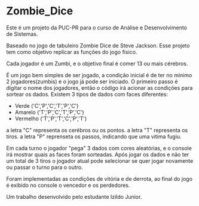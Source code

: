 # Zombie_Dice

Este é um projeto da PUC-PR para o curso de Análise e Desenvolvimento de Sistemas.

Baseado no jogo de tabuleiro Zombie Dice de Steve Jackson. Esse projeto tem como objetivo replicar as funções do jogo fisico.

Cada jogador é um Zumbi, e o objetivo final é comer 13 ou mais cérebros.

É um jogo bem simples de ser jogado, a condição inicial é de ter no minimo 2 jogadores(zumbis) e o jogo já pode ser iniciado. O primeiro passo é digitar o nome dos jogadores,
então o código irá acionar as condições para sortear os dados. Existem 3 tipos de dados com faces diferentes:

- Verde ('C','P','C','T','P','C')
- Amarelo ('T','P','C','T','P','C')
- Vermelho ('T','P','T','C','P','T')

a letra "C" representa os cerébros ou os pontos.
a letra "T" representa os tiros.
a letra "P" reprenseta os passos, indicando que uma vitima fugiu. 

Em cada turno o jogador "pega" 3 dados com cores aleatórias, e o console irá mostrar quais as faces foram sorteadas. Após jogar os dados e não ter um total de 3 tiros
o jogador atual pode selecionar se quer jogar novamente ou passar o turno para o outro.

Foram implementadas as condições de vitória e de derrota, ao final do jogo é exibido no console o vencedor e os perdedores.

Um trabalho desenvolvido pelo estudante Izildo Junior.
